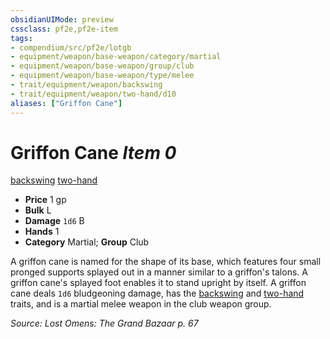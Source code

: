 ```yaml
---
obsidianUIMode: preview
cssclass: pf2e,pf2e-item
tags:
- compendium/src/pf2e/lotgb
- equipment/weapon/base-weapon/category/martial
- equipment/weapon/base-weapon/group/club
- equipment/weapon/base-weapon/type/melee
- trait/equipment/weapon/backswing
- trait/equipment/weapon/two-hand/d10
aliases: ["Griffon Cane"]
---
```

# Griffon Cane *Item 0*  
[backswing](backswing.md)  [two-hand <d10>](two-hand.md)  

- **Price** 1 gp
- **Bulk** L
- **Damage** `1d6` B
- **Hands** 1
- **Category** Martial; **Group** Club 

A griffon cane is named for the shape of its base, which features four small pronged supports splayed out in a manner similar to a griffon's talons. A griffon cane's splayed foot enables it to stand upright by itself. A griffon cane deals `1d6` bludgeoning damage, has the [backswing](backswing.md) and [two-hand <d10>](two-hand.md) traits, and is a martial melee weapon in the club weapon group.

*Source: Lost Omens: The Grand Bazaar p. 67*